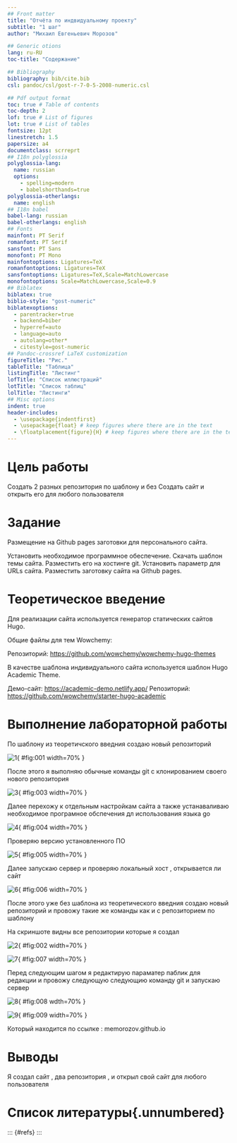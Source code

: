 ```yaml
---
## Front matter
title: "Отчёта по индвидуальному проекту"
subtitle: "1 шаг"
author: "Михаил Евгеньевич Морозов"

## Generic otions
lang: ru-RU
toc-title: "Содержание"

## Bibliography
bibliography: bib/cite.bib
csl: pandoc/csl/gost-r-7-0-5-2008-numeric.csl

## Pdf output format
toc: true # Table of contents
toc-depth: 2
lof: true # List of figures
lot: true # List of tables
fontsize: 12pt
linestretch: 1.5
papersize: a4
documentclass: scrreprt
## I18n polyglossia
polyglossia-lang:
  name: russian
  options:
	- spelling=modern
	- babelshorthands=true
polyglossia-otherlangs:
  name: english
## I18n babel
babel-lang: russian
babel-otherlangs: english
## Fonts
mainfont: PT Serif
romanfont: PT Serif
sansfont: PT Sans
monofont: PT Mono
mainfontoptions: Ligatures=TeX
romanfontoptions: Ligatures=TeX
sansfontoptions: Ligatures=TeX,Scale=MatchLowercase
monofontoptions: Scale=MatchLowercase,Scale=0.9
## Biblatex
biblatex: true
biblio-style: "gost-numeric"
biblatexoptions:
  - parentracker=true
  - backend=biber
  - hyperref=auto
  - language=auto
  - autolang=other*
  - citestyle=gost-numeric
## Pandoc-crossref LaTeX customization
figureTitle: "Рис."
tableTitle: "Таблица"
listingTitle: "Листинг"
lofTitle: "Список иллюстраций"
lotTitle: "Список таблиц"
lolTitle: "Листинги"
## Misc options
indent: true
header-includes:
  - \usepackage{indentfirst}
  - \usepackage{float} # keep figures where there are in the text
  - \floatplacement{figure}{H} # keep figures where there are in the text
---
```


# Цель работы
Создать 2 разных репозитория по шаблону и без
Создать сайт и открыть его для любого пользователя

# Задание

Размещение на Github pages заготовки для персонального сайта.

Установить необходимое программное обеспечение.
Скачать шаблон темы сайта.
Разместить его на хостинге git.
Установить параметр для URLs сайта.
Разместить заготовку сайта на Github pages.

# Теоретическое введение

Для реализации сайта используется генератор статических сайтов Hugo.

Общие файлы для тем Wowchemy:

Репозиторий: https://github.com/wowchemy/wowchemy-hugo-themes

В качестве шаблона индивидуального сайта используется шаблон Hugo Academic Theme.

Демо-сайт: https://academic-demo.netlify.app/
Репозиторий: https://github.com/wowchemy/starter-hugo-academic

# Выполнение лабораторной работы

По шаблону из теоретичского введния создаю новый репозиторий 

![1](image/1.png){ #fig:001 width=70% }

После этого я выполняю обычные команды git с клонированием своего нового репозитория 

![3](image/3.png){ #fig:003 width=70% }

Далее перехожу к отдельным настройкам сайта а также устанаваливаю необходимое програмное обспечения дл использования языка go

![4](image/4.png){ #fig:004 width=70% }

Проверяю версию установленного ПО

![5](image/5.png){ #fig:005 width=70% }

Далее запускаю сервер и проверяю локальный хост , открывается ли сайт 

![6](image/6.png){ #fig:006 width=70% }

После этого уже без шаблона из теоретического введния создаю новый репозиторий и провожу такие же команды как и с репозиторием по шаблону 

На скриншоте видны все репозитории которые я создал 

![2](image/2.png){ #fig:002 width=70% }

![7](image/7.png){ #fig:007 width=70% }

Перед следующим шагом я редактирую параматер паблик для редакции и провожу следующую следующию команду git и запускаю сервер 

![8](image/8.png){ #fig:008 wdth=70% }


![9](image/9.png){ #fig:009 width=70% }

Который находится по ссылке :
memorozov.github.io


# Выводы

Я создал сайт , два репозитория , и открыл свой сайт для любого пользователя

# Список литературы{.unnumbered}

::: {#refs}
:::

